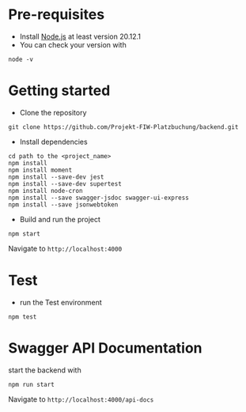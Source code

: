 # Pre-requisites
- Install [Node.js](https://nodejs.org/en/) at least version 20.12.1
- You can check your version with
```
node -v
```
# Getting started
- Clone the repository
```
git clone https://github.com/Projekt-FIW-Platzbuchung/backend.git
```
- Install dependencies
```
cd path to the <project_name>
npm install
npm install moment
npm install --save-dev jest
npm install --save-dev supertest
npm install node-cron
npm install --save swagger-jsdoc swagger-ui-express
npm install --save jsonwebtoken
```
- Build and run the project
```
npm start
```
  Navigate to `http://localhost:4000`

# Test
- run the Test environment 
```
npm test
```
# Swagger API Documentation
start the backend with 
```
npm run start
```
Navigate to `http://localhost:4000/api-docs`

